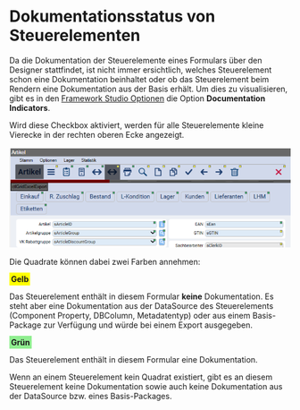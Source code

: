 # Dokumentationsstatus von Steuerelementen

Da die Dokumentation der Steuerelemente eines Formulars über den Designer stattfindet, ist nicht immer ersichtlich, welches Steuerelement schon eine Dokumentation beinhaltet oder ob das Steuerelement beim Rendern eine Dokumentation aus der Basis erhält. Um dies zu visualisieren, gibt es in den [Framework Studio Optionen](../allgemein/options.md) die Option **Documentation Indicators**.

Wird diese Checkbox aktiviert, werden für alle Steuerelemente kleine Vierecke in der rechten oberen Ecke angezeigt.

![status-dokumentation-steuerelementen](media/indicators.png)

Die Quadrate können dabei zwei Farben annehmen:

<b style="background-color:yellow; padding: 3px">Gelb</b>

Das Steuerelement enthält in diesem Formular **keine** Dokumentation. Es steht aber eine Dokumentation aus der DataSource des Steuerelements (Component Property, DBColumn, Metadatentyp) oder aus einem Basis-Package zur Verfügung und würde bei einem Export ausgegeben.

<b style="background-color:lightgreen; padding: 3px">Grün</b>

Das Steuerelement enthält in diesem Formular eine Dokumentation.

Wenn an einem Steuerelement kein Quadrat existiert, gibt es an diesem Steuerelement keine Dokumentation sowie auch keine Dokumentation aus der DataSource bzw. eines Basis-Packages.
